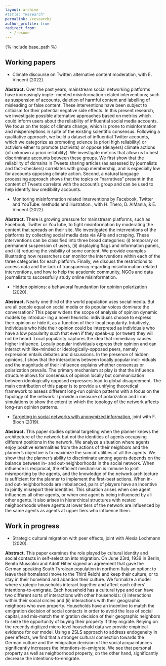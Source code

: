 ```yaml
---
layout: archive
#title: "Research"
permalink: /research/
author_profile: true
redirect_from:
  - /resume
---
```


{% include base_path %}

Working papers
---
* Climate discourse on Twitter: alternative content moderation, with E. Vincent (2022).

**Abstract.** Over the past years, mainstream social networking platforms have increasingly imple- mented misinformation-related interventions; such as suspension of accounts, deletion of harmful content and labelling of misleading or false content. These interventions have been subject to criticism for their potential negative side effects. In this present research, we investigate possible alternative approaches based on metrics which could inform users about the reliability of influential social media accounts. We focus on the topic of climate change, which is prone to misinformation and misperceptions in spite of the existing scientific consensus. Following a qualitative approach, we build a dataset of influential Twitter accounts, which we categorize as promoting science (a priori high reliability) or activism either to promote (activists) or oppose (delayers) climate actions (of unknown a priori reliability). We investigate metrics that allow us to best discriminate accounts between these groups. We first show that the reliability of domains in Tweets sharing articles (as assessed by journalists and fact-checkers) correlates with group membership, and is especially low for accounts opposing climate action. Second, a natural language processing approach shows that the topics or “narratives” present in the content of Tweets correlate with the account’s group and can be used to help identify low credibility accounts.

* Monitoring misinformation related interventions by Facebook, Twitter and YouTube: methods and illustration., with H. Thero, D. AlManla, & E. Vincent (2022).

**Abstract.** There is growing pressure for mainstream platforms, such as Facebook, Twitter or YouTube, to fight misinformation by moderating the content that spreads on their site. We investigated the interventions of the platforms by collecting social media data via APIs and scraping. These interventions can be classified into three broad categories: (i) temporary or permanent suspension of users, (ii) displaying flags and information panels, and (iii) reducing the visibility of some content. We provide examples illustrating how researchers can monitor the interventions within each of the three categories for each platform. Finally, we discuss the restrictions to access data and the lack of transparency regarding misinformation related interventions, and how to help the academic community, NGOs and data journalists to successfully study online misinformation. 

* Hidden opinions: a behavioral foundantion for opinion polarization (2020).

**Abstract.** Nearly one third of the world population uses social media. But are all people equal on social media or do popular voices dominate the conversation? This paper widens the scope of analysis of opinion dynamic models by introduc- ing a novel heuristic: individuals choose to express their opinion or hide it, as a function of their local popularity. Intuitively, individuals who hide their opinion could be interpreted as individuals who have a low popularity such that even if they speak-up (or tweet) they will not be heard. Local popularity captures the idea that immediacy causes higher influence. Locally popular individuals express their opinion and can interact with like-minded or ideologically-opposed peers, namely expression entails debates and discussions. In the presence of hidden opinions, I show that the interactions between locally popular indi- viduals and the magnitude of their influence explains whether consensus or polarization prevails. The primary mechanism at play is that the influence structure allows for consensus of opinion locally but communication between ideologically opposed expressers lead to global disagreement. The main contribution of this paper is to provide a unifying theoretical framework to assess different long-run opinion patterns with a focus on the topology of the network. I provide a measure of polarization and I run simulations to show the extent to which the topology of the network affects long-run opinion patterns.

* [Targeting in social networks with anonymized information](https://arxiv.org/abs/2001.03122), joint with F. Bloch (2019).

**Abstract.** This paper studies optimal targeting when the planner knows the architecture of the network but not the identities of agents occupying different positions in the network. We analyze a situation where agents enjoy positive externalities from the actions of their neighbors and the
planner’s objective is to maximize the sum of utilities of all the agents. We show that the planner’s ability to discriminate among agents depends on the balance between in- and out-neighborhoods in the social network. When influence is reciprocal, the efficient mechanism is immune to joint misreporting by the agents, and the knowledge of the network architecture is sufficient for the planner to implement the first-best actions. When in- and out-neighborhoods
are imbalanced, pairs of players have an incentive to jointly misreport their identities. This situation arises when one agent influences all other agents, or when one agent is being influenced by all other agents. It also arises in hierarchical structures with nested neighborhoods where agents at lower tiers of the network are influenced by the same agents as agents at upper tiers who influence them.


Work in progress 
---

* Strategic cultural migration with peer effects, joint with Alexia Lochmann (2020).

**Abstract.** This paper examines the role played by cultural identity and social contacts in self-selection into migration. On June 23rd, 1939 in Berlin, Benito Mussolini and Adolf Hitler signed an agreement that gave the German speaking South Tyrolean population in northern Italy an option: to leave their homeland (move to the Third Reich) and keep their culture, or to stay in their homeland and abandon their culture. We formalize a model where strategic households interact together and affect each others’ intentions-to-emigrate. Each household has a cultural type and can have two different sorts of interactions with other households: (i) interactions within their social circles and (ii) interactions with their geographic neighbors who own property. Households have an incentive to match the emigration decision of social contacts in order to avoid the loss of social capital, and mis-match the migration decision of their geographic neighbors to seize the opportunity of buying their property if they migrate. Relying on the recently digitized micro level household data we provide empirical evidence for our model. Using a 2SLS approach to address endogeneity in peer effects, we find that a stronger cultural connection towards the German culture and the emigration decision of the social acquaintances significantly increases the intentions-to-emigrate. We see that personal property as well as neighborhood property, on the other hand, significantly decrease the intentions-to-emigrate.
  
  

